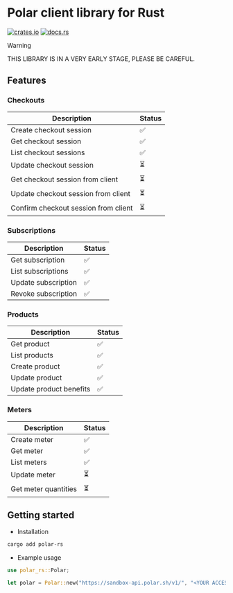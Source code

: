 # Polar client library for Rust

[![crates.io](https://img.shields.io/crates/v/polar-rs.svg)](https://crates.io/crates/polar-rs)
[![docs.rs](https://docs.rs/polar-rs/badge.svg)](https://docs.rs/polar-rs)

> [!WARNING]
> THIS LIBRARY IS IN A VERY EARLY STAGE, PLEASE BE CAREFUL.

## Features

### Checkouts

| Description                          | Status |
| ------------------------------------ | ------ |
| Create checkout session              | ✅     |
| Get checkout session                 | ✅     |
| List checkout sessions               | ✅     |
| Update checkout session              | ⏳     |
| Get checkout session from client     | ⏳     |
| Update checkout session from client  | ⏳     |
| Confirm checkout session from client | ⏳     |

### Subscriptions

| Description         | Status |
| ------------------- | ------ |
| Get subscription    | ✅     |
| List subscriptions  | ✅     |
| Update subscription | ✅     |
| Revoke subscription | ✅     |

### Products

| Description             | Status |
| ----------------------- | ------ |
| Get product             | ✅     |
| List products           | ✅     |
| Create product          | ✅     |
| Update product          | ✅     |
| Update product benefits | ✅     |

### Meters

| Description          | Status |
| -------------------- | ------ |
| Create meter         | ✅     |
| Get meter            | ✅     |
| List meters          | ✅     |
| Update meter         | ⏳     |
| Get meter quantities | ⏳     |

## Getting started

- Installation

```bash
cargo add polar-rs
```

- Example usage

```rust
use polar_rs::Polar;

let polar = Polar::new("https://sandbox-api.polar.sh/v1/", "<YOUR ACCESS TOKEN>");
```
